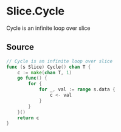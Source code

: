 # Slice.Cycle

Cycle is an infinite loop over slice

## Source

```go
// Cycle is an infinite loop over slice
func (s Slice) Cycle() chan T {
	c := make(chan T, 1)
	go func() {
		for {
			for _, val := range s.data {
				c <- val
			}
		}
	}()
	return c
}
```